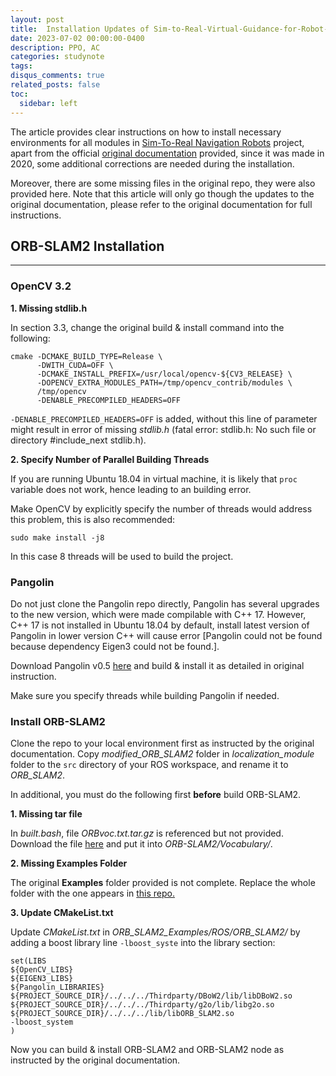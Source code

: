 ```yaml
---
layout: post
title:  Installation Updates of Sim-to-Real-Virtual-Guidance-for-Robot-Navigation
date: 2023-07-02 00:00:00-0400
description: PPO, AC
categories: studynote
tags: 
disqus_comments: true
related_posts: false
toc:
  sidebar: left
---
```


The article provides clear instructions on how to install necessary environments for all modules in <a href="https://github.com/KaiChen1008/Sim-to-Real-Virtual-Guidance-for-Robot-Navigation">Sim-To-Real Navigation Robots</a> project, apart from the official <a href="https://kaichen1008.github.io/Sim-to-Real-Virtual-Guidance-for-Robot-Navigation/">original documentation</a> provided, since it was made in 2020, some additional corrections are needed during the installation.

Moreover, there are some missing files in the original repo, they were also provided here. Note that this article will only go though the updates to the original documentation, please refer to the original documentation for full instructions.


## ORB-SLAM2 Installation

---


### OpenCV 3.2

**1. Missing stdlib.h**

In section 3.3, change the original build & install command into the following:

```
cmake -DCMAKE_BUILD_TYPE=Release \
      -DWITH_CUDA=OFF \
      -DCMAKE_INSTALL_PREFIX=/usr/local/opencv-${CV3_RELEASE} \
      -DOPENCV_EXTRA_MODULES_PATH=/tmp/opencv_contrib/modules \
      /tmp/opencv
      -DENABLE_PRECOMPILED_HEADERS=OFF
```

`-DENABLE_PRECOMPILED_HEADERS=OFF` is added, without this line of parameter might result in error of missing _stdlib.h_ (fatal error: stdlib.h: No such file or directory #include_next stdlib.h).

**2. Specify Number of Parallel Building Threads**

If you are running Ubuntu 18.04 in virtual machine, it is likely that ``proc`` variable does not work, hence leading to an building error.

Make OpenCV by explicitly specify the number of threads would address this problem, this is also recommended:

```
sudo make install -j8
```

In this case 8 threads will be used to build the project.


### Pangolin

Do not just clone the Pangolin repo directly, Pangolin has several upgrades to the new version, which were made compilable with C++ 17. However, C++ 17 is not installed in Ubuntu 18.04 by default, install latest version of Pangolin in lower version C++ will cause error [Pangolin could not be found because dependency Eigen3 could not be found.].

Download Pangolin v0.5 <a href="https://github.com/stevenlovegrove/Pangolin/tags">here</a> and build & install it as detailed in original instruction.

Make sure you specify threads while building Pangolin if needed.

### Install ORB-SLAM2

Clone the repo to your local environment first as instructed by the original documentation. Copy _modified_ORB_SLAM2_ folder in _localization_module_ folder to the `src` directory of your ROS workspace, and rename it to _ORB_SLAM2_. 

In additional, you must do the following first **before** build ORB-SLAM2.

**1. Missing tar file**

In _built.bash_, file _ORBvoc.txt.tar.gz_ is referenced but not provided. Download the file <a href="https://github.com/raulmur/ORB_SLAM2/blob/master/Vocabulary/ORBvoc.txt.tar.gz">here</a> and put it into _ORB-SLAM2/Vocabulary/_.

**2. Missing Examples Folder**

The original __Examples__ folder provided is not complete. Replace the whole folder with the one appears in <a href="https://github.com/raulmur/ORB_SLAM2/tree/master/Examples">this repo.</a> 

**3. Update CMakeList.txt**

Update _CMakeList.txt_ in _ORB_SLAM2_Examples/ROS/ORB_SLAM2/_ by adding a boost library line `-lboost_syste` into the library section:

```
set(LIBS
${OpenCV_LIBS}
${EIGEN3_LIBS}
${Pangolin_LIBRARIES}
${PROJECT_SOURCE_DIR}/../../../Thirdparty/DBoW2/lib/libDBoW2.so
${PROJECT_SOURCE_DIR}/../../../Thirdparty/g2o/lib/libg2o.so
${PROJECT_SOURCE_DIR}/../../../lib/libORB_SLAM2.so
-lboost_system
)

```

Now you can build & install ORB-SLAM2 and ORB-SLAM2 node as instructed by the original documentation.


